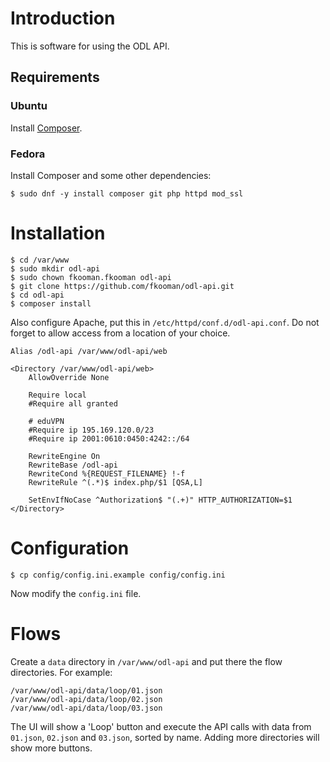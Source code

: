 # Introduction
This is software for using the ODL API.

## Requirements
### Ubuntu
Install [Composer](https://getcomposer.org).

### Fedora
Install Composer and some other dependencies:

    $ sudo dnf -y install composer git php httpd mod_ssl

# Installation

    $ cd /var/www
    $ sudo mkdir odl-api
    $ sudo chown fkooman.fkooman odl-api
	$ git clone https://github.com/fkooman/odl-api.git
	$ cd odl-api
	$ composer install

Also configure Apache, put this in `/etc/httpd/conf.d/odl-api.conf`. Do not 
forget to allow access from a location of your choice.

    Alias /odl-api /var/www/odl-api/web

    <Directory /var/www/odl-api/web>
        AllowOverride None

        Require local
        #Require all granted

        # eduVPN
        #Require ip 195.169.120.0/23
        #Require ip 2001:0610:0450:4242::/64

        RewriteEngine On
        RewriteBase /odl-api
        RewriteCond %{REQUEST_FILENAME} !-f
        RewriteRule ^(.*)$ index.php/$1 [QSA,L]

        SetEnvIfNoCase ^Authorization$ "(.+)" HTTP_AUTHORIZATION=$1
    </Directory>

# Configuration

    $ cp config/config.ini.example config/config.ini

Now modify the `config.ini` file.

# Flows
Create a `data` directory in `/var/www/odl-api` and put there the flow 
directories. For example:

    /var/www/odl-api/data/loop/01.json
    /var/www/odl-api/data/loop/02.json
    /var/www/odl-api/data/loop/03.json

The UI will show a 'Loop' button and execute the API calls with data from 
`01.json`, `02.json` and `03.json`, sorted by name. Adding more directories
will show more buttons.
